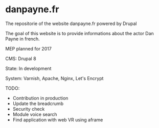 # danpayne.fr
The repositorie of the website danpayne.fr powered by Drupal

The goal of this website is to provide informations about the actor Dan Payne in french.

MEP planned for 2017

CMS: Drupal 8

State: In development

System: Varnish, Apache, Nginx, Let's Encrypt

TODO:
  - Contribution in production
  - Update the breadcrumb
  - Security check
  - Module voice search
  - Find application with web VR using aframe
